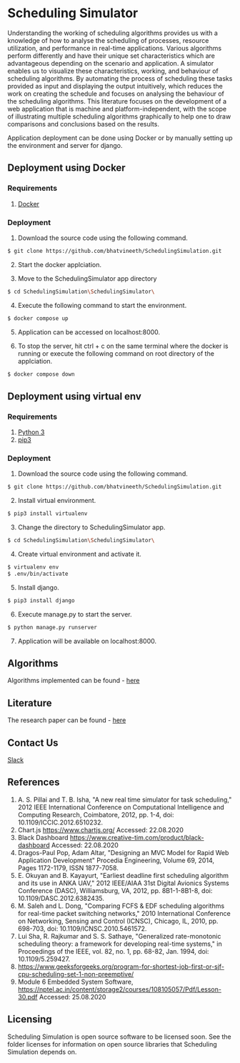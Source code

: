 # Scheduling Simulator

Understanding the working of scheduling algorithms provides us with a knowledge of how to analyse the scheduling of processes, resource utilization, and performance in real-time applications. Various algorithms perform differently and have their unique set characteristics which are advantageous depending on the scenario and application. A simulator enables us to visualize these characteristics, working, and behaviour of scheduling algorithms. By automating the process of scheduling these tasks provided as input and displaying the output intuitively, which reduces the work on creating the schedule and focuses on analysing the behaviour of the scheduling algorithms. This literature focuses on the development of a web application that is machine and platform-independent, with the scope of illustrating multiple scheduling algorithms graphically to help one to draw comparisons and conclusions based on the results.


Application deployment can be done using Docker or by manually setting up the environment and server for django. 
## Deployment using Docker
### Requirements

1. [Docker](https://www.docker.com/)

### Deployment 

1. Download the source code using the following command.
```bash
$ git clone https://github.com/bhatvineeth/SchedulingSimulation.git
```
2. Start the docker applciation.

3. Move to the SchedulingSimulator app directory
```bash
$ cd SchedulingSimulation\SchedulingSimulator\
```
4. Execute the following command to start the environment.
```bash
$ docker compose up
```
5. Application can be accessed on localhost:8000.

6. To stop the server, hit ctrl + c on the same terminal where the docker is running or execute the following command on root directory of the applciation.
```bash
$ docker compose down
```

## Deployment using virtual env
### Requirements

1. [Python 3](https://www.python.org/downloads/)
2. [pip3](https://pip.pypa.io/en/stable/)

### Deployment

1. Download the source code using the following command.
```bash
$ git clone https://github.com/bhatvineeth/SchedulingSimulation.git
```

2. Install virtual environment.
```bash
$ pip3 install virtualenv
```
3. Change the directory to SchedulingSimulator app.
```bash
$ cd SchedulingSimulation\SchedulingSimulator\
```
4. Create virtual environment and activate it.
```bash
$ virtualenv env
$ .env/bin/activate
```
5. Install django.
```bash
$ pip3 install django
```
6. Execute manage.py to start the server.
```bash
$ python manage.py runserver
```
7. Application will be available on localhost:8000.

## Algorithms
Algorithms implemented can be found - [here](./Documentation/Algorithms/README.md)

## Literature
The research paper can be found - [here](./Documentation/Research-Paper/Scheduling_Simulator.pdf)

## Contact Us
[Slack](https://join.slack.com/t/slack-e714504/shared_invite/zt-qbkybvep-4a8itShMEM27ZRW2gX4PcA) 

## References
1. A. S. Pillai and T. B. Isha, "A new real time simulator for task scheduling," 2012 IEEE International Conference on Computational Intelligence and Computing Research, Coimbatore, 2012, pp. 1-4, doi: 10.1109/ICCIC.2012.6510232.
2. Chart.js https://www.chartjs.org/ Accessed: 22.08.2020
3. Black Dashboard https://www.creative-tim.com/product/black-dashboard Accessed: 22.08.2020
4. Dragos-Paul Pop, Adam Altar, "Designing an MVC Model for Rapid Web Application Development" Procedia Engineering, Volume 69, 2014, Pages 1172-1179, ISSN 1877-7058.
5. E. Okuyan and B. Kayayurt, "Earliest deadline first scheduling algorithm and its use in ANKA UAV," 2012 IEEE/AIAA 31st Digital Avionics Systems Conference (DASC), Williamsburg, VA, 2012, pp. 8B1-1-8B1-8, doi: 10.1109/DASC.2012.6382435.
6. M. Saleh and L. Dong, "Comparing FCFS \& EDF scheduling algorithms for real-time packet switching networks," 2010 International Conference on Networking, Sensing and Control (ICNSC), Chicago, IL, 2010, pp. 698-703, doi: 10.1109/ICNSC.2010.5461572.
7. Lui Sha, R. Rajkumar and S. S. Sathaye, "Generalized rate-monotonic scheduling theory: a framework for developing real-time systems," in Proceedings of the IEEE, vol. 82, no. 1, pp. 68-82, Jan. 1994, doi: 10.1109/5.259427.
8. https://www.geeksforgeeks.org/program-for-shortest-job-first-or-sjf-cpu-scheduling-set-1-non-preemptive/
9. Module 6 Embedded System Software, https://nptel.ac.in/content/storage2/courses/108105057/Pdf/Lesson-30.pdf Accessed: 25.08.2020

## Licensing
Scheduling Simulation is open source software to be licensed soon. See the folder licenses for information on open source libraries that Scheduling Simulation depends on.
